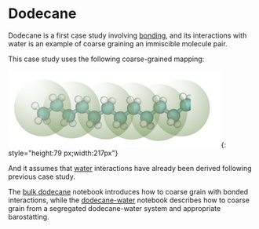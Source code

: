 # Dodecane
Dodecane is a first case study involving [bonding](tutorials/bonded.md), and its interactions with water is an example of coarse graining an immiscible molecule pair.

This case study uses the following coarse-grained mapping:

![dodecane](dodecane.png){: style="height:79 px;width:217px"}


And it assumes that [water](tutorials/water/index.md) interactions have already been derived following previous case study. 

The [bulk dodecane](dodecane.ipynb) notebook introduces how to coarse grain with bonded interactions, while the [dodecane-water](dodecane-water.ipynb) notebook describes how to coarse grain from a segregated dodecane-water system and appropriate barostatting.